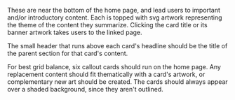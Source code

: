 These are near the bottom of the home page, and lead users to important and/or introductory content. Each is topped with svg artwork representing the theme of the content they summarize. Clicking the card title or its banner artwork takes users to the linked page.

The small header that runs above each card's headline should be the title of the parent section for that card's content.

For best grid balance, six callout cards should run on the home page. Any replacement content should fit thematically with a card's artwork, or complementary new art should be created. The cards should always appear over a shaded background, since they aren't outlined.
